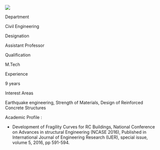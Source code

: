 [![](/sites/default/files/styles/faculty_images/public/2019-12/umesh.png?itok=jal5OTYd)](/sites/default/files/2019-12/umesh.png)

Department

Civil Engineering

Designation

Assistant Professor

Qualification

M.Tech

Experience

9 years

Interest Areas

Earthquake engineering, Strength of Materials, Design of Reinforced Concrete Structures

Academic Profile :

* Development of Fragility Curves for RC Buildings, National Conference on Advances in structural Engineering (NCASE 2016), Published in International Journal of Engineering Research (IJER), special issue, volume 5, 2016, pp 591-594.